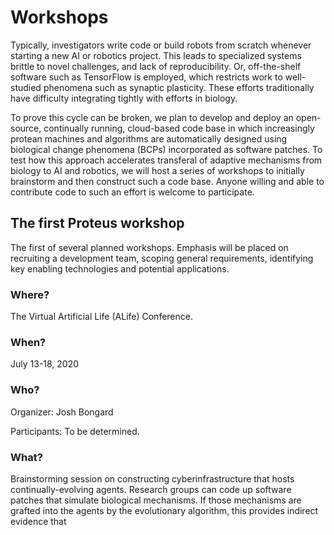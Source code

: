 # Workshops

Typically, investigators write code or build robots from scratch
whenever starting a new AI or robotics project.
This leads to specialized systems
brittle to novel challenges, and lack of reproducibility.
Or, off-the-shelf software such as TensorFlow is employed, which restricts
work to well-studied phenomena such as synaptic plasticity.
These efforts traditionally have difficulty integrating tightly with efforts in biology. 

To prove this cycle can be broken, we plan to develop and deploy an open-source, continually running, cloud-based code base in which increasingly protean machines and algorithms are automatically designed using biological change phenomena (BCPs) incorporated as software patches.
To test how this approach accelerates transferal of
adaptive mechanisms from biology to AI and robotics, we will host a series of workshops to initially brainstorm and then construct such a code base. Anyone willing and able to contribute code to such an effort is welcome to participate.

## The first Proteus workshop

The first of several planned workshops. Emphasis will be placed on recruiting a development team, scoping general requirements, identifying key enabling technologies and potential applications.

### Where? 
The Virtual Artificial Life (ALife) Conference.

### When?
July 13-18, 2020

### Who?
Organizer: Josh Bongard

Participants: To be determined.

### What?
Brainstorming session on constructing cyberinfrastructure that hosts continually-evolving agents. Research groups can code up software patches that simulate biological mechanisms. If those mechanisms are grafted into the agents by the evolutionary algorithm, this provides indirect evidence that 
